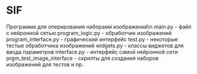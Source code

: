 # SIF
Программа для оперирования наборами изображений\n
main.py - файл с нейронной сетью
program_logic.py - обработчик изображений
program_interface.py - графический интерфейс
test.py - некоторые тестые обработчика изображений
widgets.py - классы виджетов для ввода параметров
interface.py - интерфейс самой нейронной сети
prgm_test_image_interface - скрипты для создания наборов изображений для тестов и пр.
